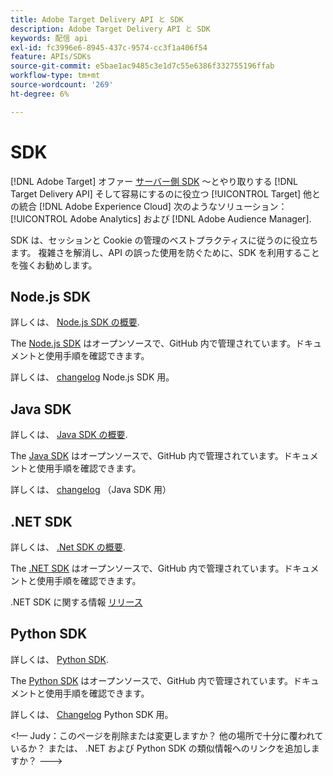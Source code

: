 ```yaml
---
title: Adobe Target Delivery API と SDK
description: Adobe Target Delivery API と SDK
keywords: 配信 api
exl-id: fc3996e6-8945-437c-9574-cc3f1a406f54
feature: APIs/SDKs
source-git-commit: e5bae1ac9485c3e1d7c55e6386f332755196ffab
workflow-type: tm+mt
source-wordcount: '269'
ht-degree: 6%

---
```


# SDK

[!DNL Adobe Target] オファー [サーバー側 SDK](../../implement/server-side/server-side-overview.md) ～とやり取りする [!DNL Target Delivery API] そして容易にするのに役立つ [!UICONTROL Target] 他との統合 [!DNL Adobe Experience Cloud] 次のようなソリューション： [!UICONTROL Adobe Analytics] および [!DNL Adobe Audience Manager].

SDK は、セッションと Cookie の管理のベストプラクティスに従うのに役立ちます。 複雑さを解消し、API の誤った使用を防ぐために、SDK を利用することを強くお勧めします。

## Node.js SDK

詳しくは、 [Node.js SDK の概要](/help/dev/implement/server-side/node-js/overview.md).

The [Node.js SDK](https://github.com/adobe/target-nodejs-sdk) はオープンソースで、GitHub 内で管理されています。ドキュメントと使用手順を確認できます。

詳しくは、 [changelog](https://github.com/adobe/target-nodejs-sdk/blob/main/CHANGELOG.md) Node.js SDK 用。

## Java SDK

詳しくは、 [Java SDK の概要](/help/dev/implement/server-side/java/overview.md).

The [Java SDK](https://github.com/adobe/target-java-sdk) はオープンソースで、GitHub 内で管理されています。ドキュメントと使用手順を確認できます。

詳しくは、 [changelog](https://github.com/adobe/target-java-sdk/blob/main/CHANGELOG.md) （Java SDK 用）

## .NET SDK

詳しくは、 [.Net SDK の概要](/help/dev/implement/server-side/net/overview.md).

The [.NET SDK](https://github.com/adobe/target-dotnet-sdk) はオープンソースで、GitHub 内で管理されています。ドキュメントと使用手順を確認できます。

.NET SDK に関する情報 [リリース](https://github.com/adobe/target-dotnet-sdk/releases)

## Python SDK

詳しくは、 [Python SDK](/help/dev/implement/server-side/python/overview.md).

The [Python SDK](https://github.com/adobe/target-python-sdk) はオープンソースで、GitHub 内で管理されています。ドキュメントと使用手順を確認できます。

詳しくは、 [Changelog](https://github.com/adobe/target-python-sdk/blob/master/CHANGELOG.md) Python SDK 用。

&lt;!— Judy：このページを削除または変更しますか？ 他の場所で十分に覆われているか？ または、 .NET および Python SDK の類似情報へのリンクを追加しますか？ --->
